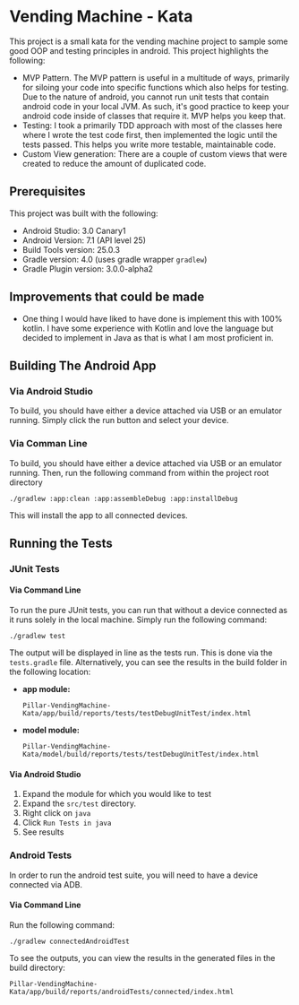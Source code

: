 # Vending Machine - Kata
This project is a small kata for the vending machine project to sample some good OOP and testing 
principles in android. This project highlights the following: 

* MVP Pattern. The MVP pattern is useful in a multitude of ways, primarily for siloing your code 
into specific functions which also helps for testing. Due to the nature of android, you cannot run 
unit tests that contain android code in your local JVM. As such, it's good practice to keep your android
code inside of classes that require it. MVP helps you keep that. 
* Testing: I took a primarily TDD approach with most of the classes here where I wrote the test code
first, then implemented the logic until the tests passed. This helps you write more testable, maintainable 
code. 
* Custom View generation: There are a couple of custom views that were created to reduce the amount 
of duplicated code. 

## Prerequisites 
This project was built with the following: 

* Android Studio: 3.0 Canary1
* Android Version: 7.1 (API level 25)
* Build Tools version: 25.0.3
* Gradle version: 4.0 (uses gradle wrapper `gradlew`)
* Gradle Plugin version: 3.0.0-alpha2

## Improvements that could be made
* One thing I would have liked to have done is implement this with 100% kotlin. I have some experience
with Kotlin and love the language but decided to implement in Java as that is what I am most proficient in. 

## Building The Android App
### Via Android Studio
To build, you should have either a device attached via USB or an emulator running. Simply click the run button and select your device.  

### Via Comman Line
To build, you should have either a device attached via USB or an emulator running. Then, run the following command from within the project root directory 

```
./gradlew :app:clean :app:assembleDebug :app:installDebug
```

This will install the app to all connected devices. 

## Running the Tests
### JUnit Tests
#### Via Command Line
To run the pure JUnit tests, you can run that without a device connected as it runs solely in the local machine. 
Simply run the following command: 
 
```
./gradlew test
```

The output will be displayed in line as the tests run. This is done via the `tests.gradle` file. Alternatively, you can see the results in the build folder in the following location:

* **app module:**
    ```
    Pillar-VendingMachine-Kata/app/build/reports/tests/testDebugUnitTest/index.html
    ```
* **model module:**
    ```
    Pillar-VendingMachine-Kata/model/build/reports/tests/testDebugUnitTest/index.html
    ```

#### Via Android Studio
1. Expand the module for which you would like to test
2. Expand the `src/test` directory. 
3. Right click on `java`
4. Click `Run Tests in java`
5. See results

### Android Tests
In order to run the android test suite, you will need to have a device connected via ADB. 
#### Via Command Line
Run the following command: 

```
./gradlew connectedAndroidTest
```

To see the outputs, you can view the results in the generated files in the build directory: 

```
Pillar-VendingMachine-Kata/app/build/reports/androidTests/connected/index.html
```